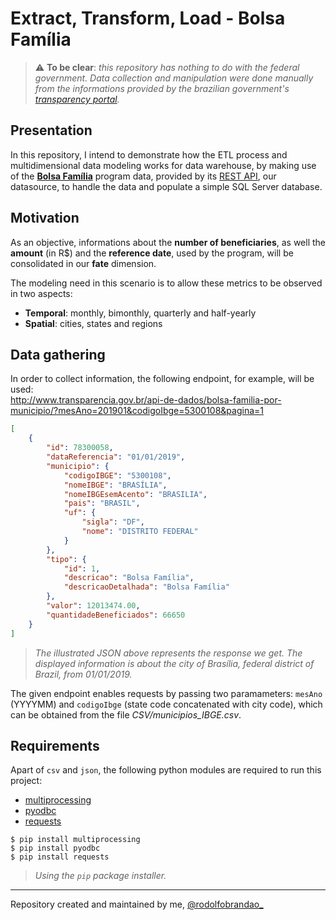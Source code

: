 # Extract, Transform, Load - Bolsa Família

> :warning: __To be clear__: *this repository has nothing to do with the federal government. Data collection and manipulation were done manually from the informations provided by the brazilian government's [transparency portal](http://www.transparencia.gov.br/).*

## Presentation
In this repository, I intend to demonstrate how the ETL process and multidimensional data modeling works for data warehouse, by making use of the [__Bolsa Família__](http://www.caixa.gov.br/programas-sociais/bolsa-familia/Paginas/default.aspx) program data, provided by its [REST API](http://www.transparencia.gov.br/swagger-ui.html), our datasource, to handle the data and populate a simple SQL Server database.

## Motivation
As an objective, informations about the __number of beneficiaries__, as well the __amount__ (in R$) and the __reference date__, used by the program, will be consolidated in our __fate__ dimension.

The modeling need in this scenario is to allow these metrics to be observed in two aspects:
+ __Temporal__: monthly, bimonthly, quarterly and half-yearly
+ __Spatial__: cities, states and regions

## Data gathering
In order to collect information, the following endpoint, for example, will be used:\
http://www.transparencia.gov.br/api-de-dados/bolsa-familia-por-municipio/?mesAno=201901&codigoIbge=5300108&pagina=1

```json
[
    {
        "id": 78300058,
        "dataReferencia": "01/01/2019",
        "municipio": {
            "codigoIBGE": "5300108",
            "nomeIBGE": "BRASÍLIA",
            "nomeIBGEsemAcento": "BRASILIA",
            "pais": "BRASIL",
            "uf": {
                "sigla": "DF",
                "nome": "DISTRITO FEDERAL"
            }
        },
        "tipo": {
            "id": 1,
            "descricao": "Bolsa Família",
            "descricaoDetalhada": "Bolsa Família"
        },
        "valor": 12013474.00,
        "quantidadeBeneficiados": 66650
    }
]
```
> _The illustrated JSON above represents the response we get. The displayed information is about the city of Brasília, federal district of Brazil, from 01/01/2019._

The given endpoint enables requests by passing two paramameters: `mesAno` (YYYYMM) and `codigoIbge` (state code concatenated with city code), which can be obtained from the file _CSV/municipios_IBGE.csv_.

## Requirements
Apart of `csv` and `json`, the following python modules are required to run this project:
+ [multiprocessing](https://pypi.org/project/multiprocessing/)
+ [pyodbc](https://pypi.org/project/pyodbc/)
+ [requests](https://pypi.org/project/requests/)
```
$ pip install multiprocessing
$ pip install pyodbc
$ pip install requests
```
> _Using the `pip` package installer._
---
Repository created and maintained by me, [@rodolfobrandao_](https://twitter.com/rodolfobrandao_)
